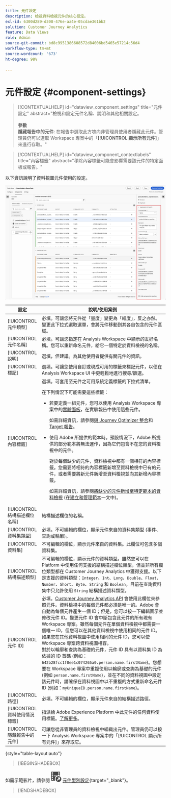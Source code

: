 ```yaml
---
title: 元件設定
description: 檢視資料檢視元件的核心設定。
exl-id: 6300d289-d308-476e-aa4e-05cdae361bb2
solution: Customer Journey Analytics
feature: Data Views
role: Admin
source-git-commit: bd8c9951386608572d84006bd5465e57214c56d4
workflow-type: tm+mt
source-wordcount: '673'
ht-degree: 98%

---
```


# 元件設定 {#component-settings}

<!-- markdownlint-disable MD034 -->

>[!CONTEXTUALHELP]
>id="dataview_component_settings"
>title="元件設定"
>abstract="檢視和設定元件名稱、說明和其他相關設定。<br/><br/>**參數&#x200B;**<br/>**隱藏報告中的元件**: 在報告中選取此方塊向非管理員使用者隱藏此元件。管理員仍可以選取 Workspace 專案中的「**[!UICONTROL 顯示所有元件]**」來進行存取。"

<!-- markdownlint-enable MD034 -->

<!-- markdownlint-disable MD034 -->

>[!CONTEXTUALHELP]
>id="dataview_component_contextlabels"
>title="內容標籤"
>abstract="移除內容標籤可能會影響需要該元件的特定面板或報告。"

<!-- markdownlint-enable MD034 -->


以下資訊說明了資料視圖元件使用的設定。

![本節所述的元件設定](../assets/component-settings.png)

| 設定 | 說明/使用案例 |
| --- | --- |
| [!UICONTROL 元件類型] | 必填。可讓您將元件從「量度」變更為「維度」，反之亦然。變更此下拉式選取選單，會將元件移動到其各自包含的元件區域。 |
| [!UICONTROL 元件名稱] | 必填。可讓您指定在 Analysis Workspace 中顯示的友好名稱。您可以重新命名元件，給它一個特定於資料檢視的名稱。 |
| [!UICONTROL 說明] | 選填，但建議。為其他使用者提供有關元件的資訊。 |
| [!UICONTROL 標記] | 選填。可讓您使用自訂或現成可用的標籤來標記元件，以便在 Analysis Workspace UI 中更輕鬆地進行搜尋/篩選。 |
| [!UICONTROL 內容標籤] | 選填。可套用至元件之可用系統定義標籤的下拉式清單。 <p>在下列情況下可能需要這些標籤：</p> <ul><li>若要定義一組元件，您可以使用 Analysis Workspace 專案中的[實驗面板](/help/analysis-workspace/c-panels/experimentation.md)，在實驗報告中使用這些元件。<p>如需詳細資訊，請參閱[與 Journey Optimizer 整合](/help/integrations/ajo.md#data-view)和 [Target 報告](/help/integrations/at.md)。</p></li><li>使用 Adob&#x200B;&#x200B;e 所提供的範本時。預設情況下，Adobe 所提供的部分範本將無法運作，因為它們包含不在您的資料檢視中的元件。<p>對於每個缺少的元件，資料檢視中都有一個相符的內容標籤。您需要將相符的內容標籤新增至資料檢視中已有的元件，或者需要將新元件新增至資料檢視並向其新增內容標籤。</p><p>如需詳細資訊，請參閱[將缺少的元件新增至特定範本的資料檢視](/help/analysis-workspace/templates/create-templates.md#add-missing-components-to-the-data-view-for-a-given-template) (在[建立和管理範本](/help/analysis-workspace/templates/create-templates.md)一文中)。</p> |
| [!UICONTROL 結構描述欄位名稱] | 結構描述欄位的名稱。 |
| [!UICONTROL 資料集類型] | 必填。不可編輯的欄位，顯示元件來自的資料集類型 (事件、查詢或輪廓)。 |
| [!UICONTROL 資料集] | 不可編輯的欄位，顯示元件來自的資料集。此欄位可包含多個資料集。 |
| [!UICONTROL 結構描述類型] | 不可編輯的欄位，顯示元件的資料類型。雖然您可以在 Platform 中使用任何支援的結構描述欄位類型，但並非所有欄位類型都在 Customer Journey Analytics 中獲得支援。以下是支援的資料類型：`Integer`、`Int`、`Long`、`Double`、`Float`、`Number`、`Short`、`Byte`、`String` 和 `Boolean`。目前在查詢資料集中只允許使用 `String` 結構描述資料類型。 |
| [!UICONTROL 元件 ID] | 必填。[Customer Journey Analytics API](https://adobe.io/cja-apis/docs) 會使用此欄位來參照元件。資料檢視中的每個元件都必須是唯一的。Adobe 會自動為每個元件產生一個 ID；但是，您可以按一下編輯圖示並修改元件 ID。變更元件 ID 會中斷包含此元件的所有現有 Workspace 專案。雖然每個元件在單個資料檢視中都需要一個唯一 ID，但您可以在其他資料檢視中使用相同的元件 ID。如果您在其他資料視圖中使用相同的元件 ID，您可以使 Workspace 專案跨資料視圖相容。<br/>對於以輪廓和查詢為基礎的元件，元件 ID 具有以資料集 ID 為依據的 ID 首碼 (例如：`642b28fcc1f0ee1c074265a0.person.name.firstName`)。您想要在 Workspace 專案中重複使用以輪廓或查詢為基礎的元件 (例如 `person.name.firstName`)，並在不同的資料視圖中設定該元件時，請確保在資料視圖中以不重複的方式重新命名元件 ID (例如：`myUniqueID.person.name.firstName`)。 |
| [!UICONTROL 路徑] | 必填。不可編輯的欄位，顯示元件來自的結構描述路徑。 |
| [!UICONTROL 資料使用情況標籤] | 指派給 Adobe Experience Platform 中此元件的任何資料使用標籤。[了解更多](/help/data-views/data-governance.md)。 |
| [!UICONTROL 隱藏報告中的元件] | 可讓您從非管理員的資料檢視中組織出元件。管理員仍可以按一下 Analysis Workspace 專案中的「[!UICONTROL 顯示所有元件]」來存取它。 |

{style="table-layout:auto"}



>[!BEGINSHADEBOX]

如需示範影片，請參閱![VideoCheckedOut](/help/assets/icons/VideoCheckedOut.svg) [元件型別設定](https://video.tv.adobe.com/v/333112/?quality=12&learn=on){target="_blank"}。

>[!ENDSHADEBOX]


